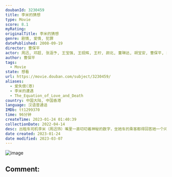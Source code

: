```yaml
---
doubanId: 3230459
title: 李米的猜想
type: Movie
score: 8.1
myRating: 
originalTitle: 李米的猜想
genre: 剧情, 爱情, 犯罪
datePublished: 2008-09-19
director: 曹保平
actor: 周迅, 邓超, 张涵予, 王宝强, 王砚辉, 王柠, 颜北, 董琳达, 胡宝安, 曹保平, 井柏然, 付辛博, 杨述, 黄信纲, 江钰婷, 付佳, 张瑜容, 杨丙生, 魏金涛, 高小瑞, 姜辉, 刘松
author: 曹保平
tags:
  - Movie
state: 想看
url: https://movie.douban.com/subject/3230459/
aliases:
  - 爱失偿(港)
  - 李米的遭遇
  - The_Equation_of_Love_and_Death
country: 中国大陆, 中国香港
language: 汉语普通话
IMDb: tt1299370
time: 96分钟
createTime: 2023-01-24 01:40:39
collectionDate: 2022-04-14
desc: 出租车司机李米（周迅饰）嘴里一直叨叨着神秘的数字，坐她车的乘客都得回答她一个问题：见过这个男人吗？李米的男友方文已经失踪四年，然而在这四年里又一直不停地给她写信告知近况，找不到恋人的李米把他的照片贴...
date created: 2023-01-24
date modified: 2023-03-07
---
```


![image](p499462449.jpg)

Comment:
---

